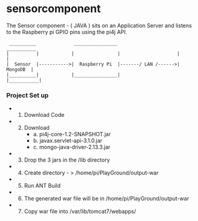 # sensorcomponent
The Sensor component - ( JAVA ) sits on an Application Server and listens to the Raspberry pi GPIO pins using the pi4j API.
```
 __________              ________________                       ___________
|          |            |                |                     |           |
|  Sensor  |----------->|  Raspberry Pi  |-------/ LAN /------>|  MongoDB  | 
|__________|            |________________|                     |___________|
```
### Project Set up
* 1. Download Code
* 2. Download
     * a. pi4j-core-1.2-SNAPSHOT.jar
     * b. javax.servlet-api-3.1.0.jar
     * c. mongo-java-driver-2.13.3.jar
* 3. Drop the 3 jars in the /lib directory
* 4. Create directory - > /home/pi/PlayGround/output-war
* 5. Run ANT Build
* 6. The generated war file will be in /home/pi/PlayGround/output-war
* 7. Copy war file into /var/lib/tomcat7/webapps/
